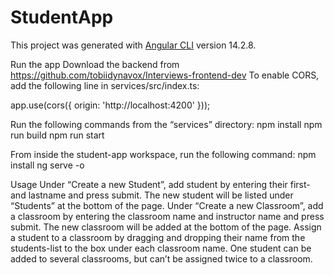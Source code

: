 # StudentApp

This project was generated with [Angular CLI](https://github.com/angular/angular-cli) version 14.2.8.

Run the app
Download the backend from https://github.com/tobiidynavox/Interviews-frontend-dev
To enable CORS, add the following line in services/src/index.ts:

app.use(cors({
  origin: 'http://localhost:4200'
}));

Run the following commands from the “services” directory:
npm install
npm run build
npm run start

From inside the student-app workspace, run the following command:
npm install
ng serve -o

Usage
Under “Create a new Student”, add student by entering their first- and lastname and press submit. The new student will be listed under “Students” at the bottom of the page.
Under “Create a new Classroom”, add a classroom by entering the classroom name and instructor name and press submit. The new classroom will be added at the bottom of the page.
Assign a student to a classroom by dragging and dropping their name from the students-list to the box under each classroom name. One student can be added to several classrooms, but can’t be assigned twice to a classroom. 